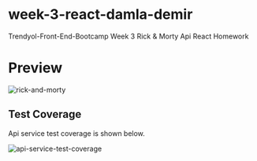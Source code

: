 # week-3-react-damla-demir
Trendyol-Front-End-Bootcamp Week 3 Rick &amp; Morty Api React Homework

# Preview
![rick-and-morty](https://github.com/Trendyol-Front-End-Bootcamp/week-3-react-damla-demir/blob/main/rick-and-morty-api/src/assets/images/rick-and-morty.gif)

## Test Coverage
Api service test coverage is shown below.

![api-service-test-coverage](https://github.com/Trendyol-Front-End-Bootcamp/week-3-react-damla-demir/blob/main/rick-and-morty-api/src/assets/images/screenshots/test-coverage.JPG)
